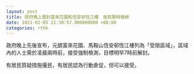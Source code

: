 ```yaml
---
layout: post
title: 政府晚上圍封富來花園和恆安邨恆江樓　居民限時強檢
date: 2021-02-05 22:30:57.000000000 +08:00
categories: rthk
---
```


政府晚上先後宣布，元朗富來花園、馬鞍山恆安邨恆江樓列為「受限區域」，區域內的人士需於凌晨兩時前，接受強制檢測，目標明早7時前解封。

有居民質疑措施擾民，有居民認為行動倉促，但可以接受。
